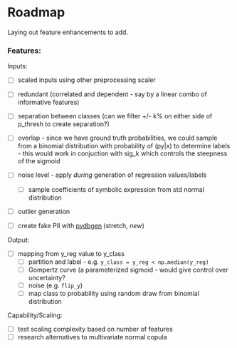 # Roadmap
Laying out feature enhancements to add.

### Features:
Inputs:
- [ ] scaled inputs using other preprocessing scaler
- [ ] redundant (correlated and dependent - say by a linear combo of informative features)

- [ ] separation between classes (can we filter +/- k% on either side of p_thresh to create separation?)
- [ ] overlap - since we have ground truth probabilities, we could sample from a binomial distribution with probability of (py|x) to determine labels - this would work in conjuction with sig_k which controls the steepness of the sigmoid  
- [ ] noise level - apply *during* generation of regression values/labels  
  - [ ] sample coefficients of symbolic expression from std normal distribution
- [ ] outlier generation 
- [ ] create fake PII with [pydbgen](https://github.com/tirthajyoti/pydbgen)  (stretch, *new*)

Output:
- [ ] mapping from y_reg value to y_class 
    - [ ] partition and label - e.g. `y_class = y_reg < np.median(y_reg)`
    - [ ] Gompertz curve (a parameterized sigmoid - would give control over uncertainty?
  -[ ] noise (e.g. `flip_y`)
  -[ ] map class to probability using random draw from binomial distribution

Capability/Scaling:
- [ ] test scaling complexity based on number of features
- [ ] research alternatives to multivariate normal copula
